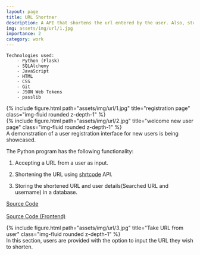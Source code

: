 ```yaml
---
layout: page
title: URL Shortner
description: A API that shortens the url entered by the user. Also, stores the searched url into database with SQLAlchemy. 
img: assets/img/url/1.jpg
importance: 2
category: work
---
```


    Technologies used: 
        - Python (Flask)
        - SQLAlchemy
        - JavaScript
        - HTML
        - CSS 
        - Git 
        - JSON Web Tokens
        - passlib


<div class="row">
    <div class="col-sm mt-3 mt-md-0">
        {% include figure.html path="assets/img/url/1.jpg" title="registration page" class="img-fluid rounded z-depth-1" %}
    </div>
    <div class="col-sm mt-3 mt-md-0">
        {% include figure.html path="assets/img/url/2.jpg" title="welcome new user page" class="img-fluid rounded z-depth-1" %}
    </div>
</div>
<div class="caption">
    A demonstration of a user registration interface for new users is being showcased.
</div>

The Python program has the following functionality:

1.   Accepting a URL from a user as input.

2.   Shortening the URL using <a href="https://shrtco.de/">shrtcode</a> API.

3.   Storing the shortened URL and user details(Searched URL and username) in a database.

<a href="https://github.com/yash-s0/url_shortner">Source Code</a>
<br><br>
<a href="https://github.com/yash-s0/url_shortner_frontend">Source Code (Frontend)</a>

<div class="row">
    <div class="col-sm mt-3 mt-md-0">
        {% include figure.html path="assets/img/url/3.jpg" title="Take URL from user" class="img-fluid rounded z-depth-1" %}
    </div>
</div>
<div class="caption">
    In this section, users are provided with the option to input the URL they wish to shorten.
</div>
